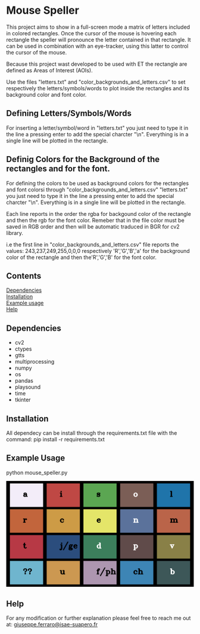 Mouse Speller
====

This project aims to show in a full-screen mode a matrix of letters included in colored rectangles.
Once the cursor of the mouse is hovering each rectangle the speller will pronounce the letter contained in that rectangle.
It can be used in combination with an eye-tracker, using this latter to control the cursor of the mouse.

Because this project wast developed to be used with ET the rectangle are defined as Areas of Interest (AOIs).

Use the files "letters.txt" and "color_backgrounds_and_letters.csv" to set respectively the letters/symbols/words to plot inside the rectangles and its background color and font color.

## Defining Letters/Symbols/Words
For inserting a letter/symbol/word in "letters.txt" you just need to type it in the line a pressing enter to add the special charcter "\n". Everything is in a single line will be plotted in the rectangle.

## Definig Colors for the Background of the rectangles and for the font.
For defining the colors to be used as background colors for the rectangles and font colorsi through "color_backgrounds_and_letters.csv" "letters.txt" you just need to type it in the line a pressing enter to add the special charcter "\n". Everything is in a single line will be plotted in the rectangle.

Each line reports in the order the rgba for backgound color of the rectangle and then the rgb for the font color. Remeber that in the file color must be saved in RGB order and then will be automatic traduced in BGR for cv2 library.
     
i.e the first line in "color_backgrounds_and_letters.csv" file reports the values: 243,237,249,255,0,0,0 respectively 'R','G','B','a' for the background color of the rectangle and then the'R','G','B' for the font color.


## Contents

[Dependencies](#dependencies)  
[Installation](#installation)  
[Example usage](#example-usage)  
[Help](#help)

## Dependencies
* cv2
* ctypes
* gtts
* multiprocessing
* numpy
* os
* pandas
* playsound
* time 
* tkinter


## Installation
All dependecy can be install through the requirements.txt file with the command: pip install -r requirements.txt

## Example Usage
python mouse_speller.py

![matrix of letters to spell](https://github.com/gferraro2019/mouse_speller/blob/main/example.png?raw=true)


## Help
For any modification or further explanation please feel free to reach me out at:
giuseppe.ferraro@isae-suapero.fr


